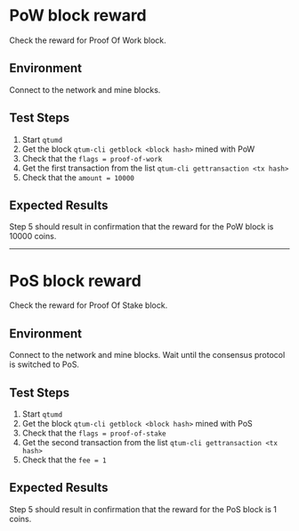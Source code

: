 # PoW block reward

Check the reward for Proof Of Work block.

## Environment

Connect to the network and mine blocks.

## Test Steps

1. Start `qtumd`
2. Get the block `qtum-cli getblock <block hash>` mined with PoW
3. Check that the `flags = proof-of-work`
4. Get the first transaction from the list `qtum-cli gettransaction <tx hash>`
5. Check that the `amount = 10000`

## Expected Results

Step 5 should result in confirmation that the reward for the PoW block is 10000 coins.

---
# PoS block reward

Check the reward for Proof Of Stake block.

## Environment

Connect to the network and mine blocks. Wait until the consensus protocol is switched to PoS.

## Test Steps

1. Start `qtumd`
2. Get the block `qtum-cli getblock <block hash>` mined with PoS
3. Check that the `flags = proof-of-stake`
4. Get the second transaction from the list `qtum-cli gettransaction <tx hash>`
5. Check that the `fee = 1`

## Expected Results

Step 5 should result in confirmation that the reward for the PoS block is 1 coins.

